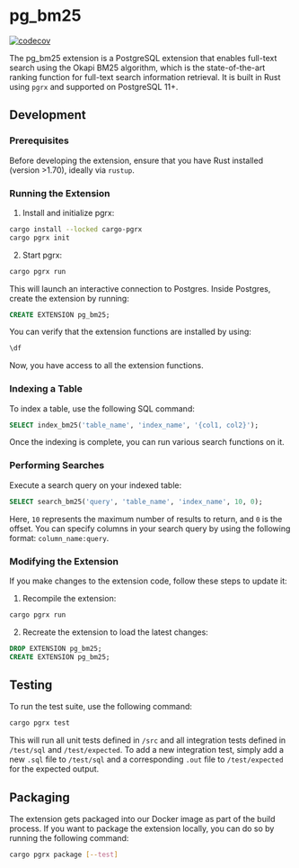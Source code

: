 # pg_bm25

[![codecov](https://codecov.io/gh/getretake/paradedb/graph/badge.svg?token=PHV8CAMHNQ)](https://codecov.io/gh/getretake/paradedb)

The pg_bm25 extension is a PostgreSQL extension that enables full-text search
using the Okapi BM25 algorithm, which is the state-of-the-art ranking function
for full-text search information retrieval. It is built in Rust using `pgrx` and
supported on PostgreSQL 11+.

## Development

### Prerequisites

Before developing the extension, ensure that you have Rust installed
(version >1.70), ideally via `rustup`.

### Running the Extension

1. Install and initialize pgrx:

```bash
cargo install --locked cargo-pgrx
cargo pgrx init
```

2. Start pgrx:

```bash
cargo pgrx run
```

This will launch an interactive connection to Postgres. Inside Postgres, create
the extension by running:

```sql
CREATE EXTENSION pg_bm25;
```

You can verify that the extension functions are installed by using:

```sql
\df
```

Now, you have access to all the extension functions.

### Indexing a Table

To index a table, use the following SQL command:

```sql
SELECT index_bm25('table_name', 'index_name', '{col1, col2}');
```

Once the indexing is complete, you can run various search functions on it.

### Performing Searches

Execute a search query on your indexed table:

```sql
SELECT search_bm25('query', 'table_name', 'index_name', 10, 0);
```

Here, `10` represents the maximum number of results to return, and `0` is the
offset. You can specify columns in your search query by using the following
format: `column_name:query`.

### Modifying the Extension

If you make changes to the extension code, follow these steps to update it:

1. Recompile the extension:

```bash
cargo pgrx run
```

2. Recreate the extension to load the latest changes:

```sql
DROP EXTENSION pg_bm25;
CREATE EXTENSION pg_bm25;
```

## Testing

To run the test suite, use the following command:

```bash
cargo pgrx test
```

This will run all unit tests defined in `/src` and all integration tests defined
in `/test/sql` and `/test/expected`. To add a new integration test, simply add a
new `.sql` file to `/test/sql` and a corresponding `.out` file to
`/test/expected` for the expected output.

## Packaging

The extension gets packaged into our Docker image as part of the build process.
If you want to package the extension locally, you can do so by running the
following command:

```bash
cargo pgrx package [--test]
```

